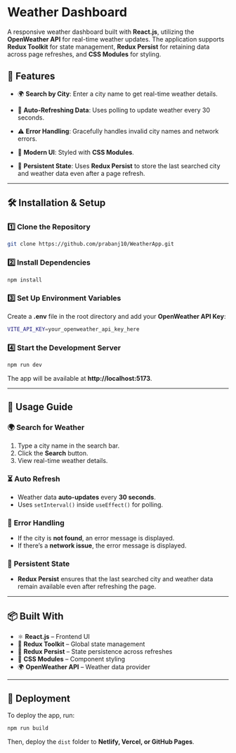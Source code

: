 # Weather Dashboard

A responsive weather dashboard built with **React.js**, utilizing the **OpenWeather API** for real-time weather updates. The application supports **Redux Toolkit** for state management, **Redux Persist** for retaining data across page refreshes, and **CSS Modules** for styling.

## 🚀 Features
- 🌍 **Search by City**: Enter a city name to get real-time weather details.

- 🔄 **Auto-Refreshing Data**: Uses polling to update weather every 30 seconds.
- ⚠️ **Error Handling**: Gracefully handles invalid city names and network errors.
- 🎨 **Modern UI**: Styled with **CSS Modules**.
- 💾 **Persistent State**: Uses **Redux Persist** to store the last searched city and weather data even after a page refresh.

---

## 🛠️ Installation & Setup

### 1️⃣ **Clone the Repository**
```sh
git clone https://github.com/prabanj10/WeatherApp.git
```

### 2️⃣ **Install Dependencies**
```sh
npm install
```

### 3️⃣ **Set Up Environment Variables**
Create a **.env** file in the root directory and add your **OpenWeather API Key**:
```sh
VITE_API_KEY=your_openweather_api_key_here
```

### 4️⃣ **Start the Development Server**
```sh
npm run dev
```
The app will be available at **http://localhost:5173**.

---

## 📌 Usage Guide
### 🌍 **Search for Weather**
1. Type a city name in the search bar.
2. Click the **Search** button.
3. View real-time weather details.

### ⏳ **Auto Refresh**
- Weather data **auto-updates** every **30 seconds**.
- Uses `setInterval()` inside `useEffect()` for polling.

### 🛑 **Error Handling**
- If the city is **not found**, an error message is displayed.
- If there’s a **network issue**, the error message is displayed.

### 💾 **Persistent State**
- **Redux Persist** ensures that the last searched city and weather data remain available even after refreshing the page.

---

## 📦 Built With
- ⚛ **React.js** – Frontend UI
- 🎯 **Redux Toolkit** – Global state management
- 💾 **Redux Persist** – State persistence across refreshes
- 🎨 **CSS Modules** – Component styling
- 🌍 **OpenWeather API** – Weather data provider

---

## 🚀 Deployment
To deploy the app, run:
```sh
npm run build
```
Then, deploy the `dist` folder to **Netlify, Vercel, or GitHub Pages**.
